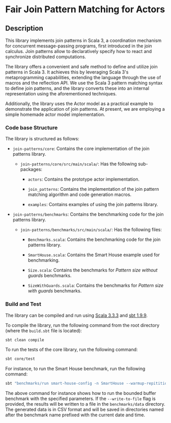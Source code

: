 # Fair Join Pattern Matching for Actors

## Description

This library implements join patterns in Scala 3, a coordination mechanism for concurrent message-passing programs, first introduced in the join calculus. Join patterns allow to declaratively specify how to react and synchronize distributed computations.

The library offers a convenient and safe method to define and utilize join patterns in Scala 3. It achieves this by leveraging Scala 3's metaprogramming capabilities, extending the language through the use of macros and the reflection API. We use the Scala 3 pattern matching syntax to define join patterns, and the library converts these into an internal representation using the aforementioned techniques.

Additionally, the library uses the Actor model as a practical example to demonstrate the application of join patterns. At present, we are employing a simple homemade actor model implementation.

### Code base Structure

The library is structured as follows:

- `join-patterns/core`: Contains the core implementation of the join patterns library.

  - `join-patterns/core/src/main/scala/`: Has the following sub-packages:

    - `actors`: Contains the prototype actor implementation.

    - `join_patterns`: Contains the implementation of the join pattern
      matching algorithm and code generation macros.

    - `examples`: Contains examples of using the join patterns library.

- `join-patterns/benchmarks`: Contains the benchmarking code for the join patterns library.

  - `join-patterns/benchmarks/src/main/scala/`: Has the following files:

    - `Benchmarks.scala`: Contains the benchmarking code for the join patterns library.

    - `SmartHouse.scala`: Contains the Smart House example used for benchmarking.

    - `Size.scala`: Contains the benchmarks for _Pattern size without guards_ benchmarks.

    - `SizeWithGuards.scala`: Contains the benchmarks for _Pattern size with guards_ benchmarks.

### Build and Test

The library can be compiled and run using [Scala 3.3.3](https://www.scala-lang.org) and [sbt 1.9.9](https://www.scala-sbt.org/).

To compile the library, run the following command from the root directory (where the `build.sbt` file is located):

```bash
sbt clean compile
```

To run the tests of the core library, run the following command:

```bash
sbt core/test
```

For instance, to run the Smart House benchmark, run the following command:

```bash
sbt "benchmarks/run smart-house-config -n SmartHouse --warmup-repititions 5 --repititions 5 --write-to-file -m 1000 -r 32 -s 4"
```

The above command for instance shows how to run the bounded buffer benchmark
with the specified parameters. If the `--write-to-file` flag is provided, the
results will be written to a file in the `benchmarks/data` directory. The
generated data is in CSV format and will be saved in directories named after the
benchmark name prefixed with the current date and time.
